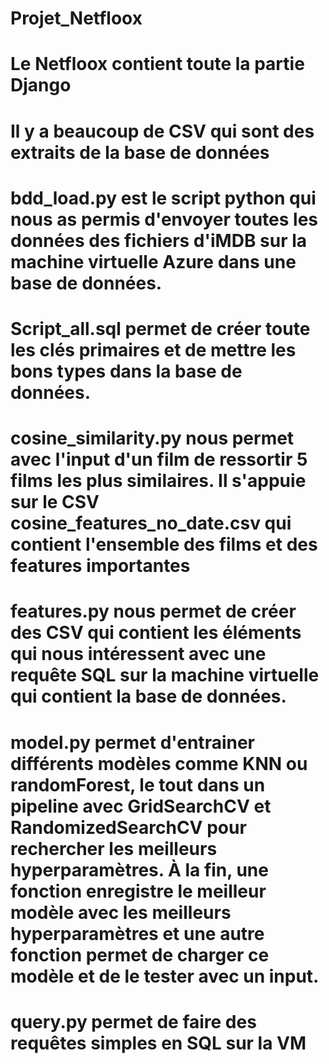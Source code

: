 # Projet_Netfloox

# Le Netfloox contient toute la partie Django

# Il y a beaucoup de CSV qui sont des extraits de la base de données

# bdd_load.py est le script python qui nous as permis d'envoyer toutes les données des fichiers d'iMDB sur la machine virtuelle Azure dans une base de données.

# Script_all.sql permet de créer toute les clés primaires et de mettre les bons types dans la base de données.

# cosine_similarity.py nous permet avec l'input d'un film de ressortir 5 films les plus similaires. Il s'appuie sur le CSV cosine_features_no_date.csv qui contient l'ensemble des films et des features importantes

# features.py nous permet de créer des CSV qui contient les éléments qui nous intéressent avec une requête SQL sur la machine virtuelle qui contient la base de données.

# model.py permet d'entrainer différents modèles comme KNN ou randomForest, le tout dans un pipeline avec GridSearchCV et RandomizedSearchCV pour rechercher les meilleurs hyperparamètres. À la fin, une fonction enregistre le meilleur modèle avec les meilleurs hyperparamètres et une autre fonction permet de charger ce modèle et de le tester avec un input.

# query.py permet de faire des requêtes simples en SQL sur la VM
